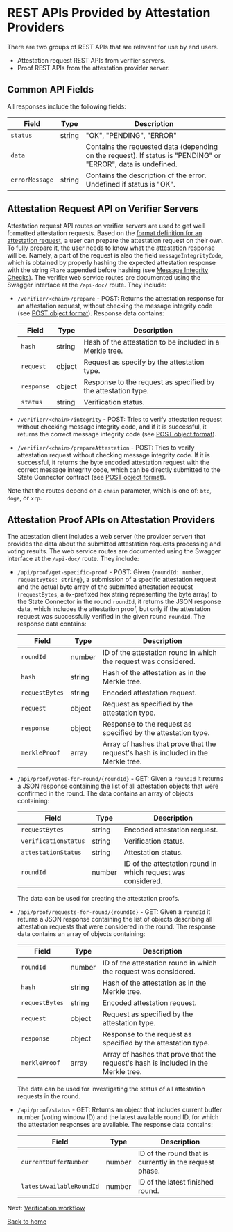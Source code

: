 # REST APIs Provided by Attestation Providers

There are two groups of REST APIs that are relevant for use by end users.

- Attestation request REST APIs from verifier servers.
- Proof REST APIs from the attestation provider server.

## Common API Fields

All responses include the following fields:

| Field          | Type   | Description                                                                                                   |
| -------------- | ------ | ------------------------------------------------------------------------------------------------------------- |
| `status`       | string | "OK", "PENDING", "ERROR"                                                                                      |
| `data`         |        | Contains the requested data (depending on the request). If status is "PENDING" or "ERROR", data is undefined. |
| `errorMessage` | string | Contains the description of the error. Undefined if status is "OK".                                           |

## Attestation Request API on Verifier Servers

Attestation request API routes on verifier servers are used to get well formatted attestation requests. Based on the [format definition for an attestation request](https://github.com/flare-foundation/state-connector-attestation-types), a user can prepare the attestation request on their own. To fully prepare it, the user needs to know what the attestation response will be. Namely, a part of the request is also the field `messageIntegrityCode`, which is obtained by properly hashing the expected attestation response with the string `Flare` appended before hashing (see [Message Integrity Checks](../attestation-protocol/message-integrity.md)). The verifier web service routes are documented using the Swagger interface at the `/api-doc/` route. They include:

- `/verifier/<chain>/prepare` - POST: Returns the attestation response for an attestation request, without checking the message integrity code (see [POST object format](../../src/servers/verifier-server/src/dtos/v-request-types.dto.ts)).
  Response data contains:

  | Field      | Type   | Description                                                   |
  | ---------- | ------ | ------------------------------------------------------------- |
  | `hash`     | string | Hash of the attestation to be included in a Merkle tree.      |
  | `request`  | object | Request as specify by the attestation type.                   |
  | `response` | object | Response to the request as specified by the attestation type. |
  | `status`   | string | Verification status.                                          |

- `/verifier/<chain>/integrity` - POST: Tries to verify attestation request without checking message integrity code, and if it is successful, it returns the correct message integrity code (see [POST object format](../../src/servers/verifier-server/src/dtos/v-request-types.dto.ts)).

- `/verifier/<chain>/prepareAttestation` - POST: Tries to verify attestation request without checking message integrity code. If it is successful, it returns the byte encoded attestation request with the correct message integrity code, which can be directly submitted to the State Connector contract (see [POST object format](../../src/servers/verifier-server/src/dtos/v-request-types.dto.ts)).

Note that the routes depend on a `chain` parameter, which is one of: `btc`, `doge`, or `xrp`.

## Attestation Proof APIs on Attestation Providers

The attestation client includes a web server (the provider server) that provides the data about the submitted attestation requests processing and voting results.
The web service routes are documented using the Swagger interface at the `/api-doc/` route. They include:

- `/api/proof/get-specific-proof` - POST: Given `{roundId: number, requestBytes: string}`, a submission of a specific attestation request and the actual byte array of the submitted attestation request (`requestBytes`, a `0x`-prefixed hex string representing the byte array) to the State Connector in the round `roundId`, it returns the JSON response data, which includes the attestation proof, but only if the attestation request was successfully verified in the given round `roundId`. The response data contains:

  | Field          | Type   | Description                                                                        |
  | -------------- | ------ | ---------------------------------------------------------------------------------- |
  | `roundId`      | number | ID of the attestation round in which the request was considered.                   |
  | `hash`         | string | Hash of the attestation as in the Merkle tree.                                     |
  | `requestBytes` | string | Encoded attestation request.                                                       |
  | `request`      | object | Request as specified by the attestation type.                                      |
  | `response`     | object | Response to the request as specified by the attestation type.                      |
  | `merkleProof`  | array  | Array of hashes that prove that the request's hash is included in the Merkle tree. |

- `/api/proof/votes-for-round/{roundId}` - GET: Given a `roundId` it returns a JSON response containing the list of all attestation objects that were confirmed in the round. The data contains an array of objects containing:

  | Field                | Type   | Description                                                  |
  | -------------------- | ------ | ------------------------------------------------------------ |
  | `requestBytes`       | string | Encoded attestation request.                                 |
  | `verificationStatus` | string | Verification status.                                         |
  | `attestationStatus`  | string | Attestation status.                                          |
  | `roundId`            | number | ID of the attestation round in which request was considered. |

  The data can be used for creating the attestation proofs.

- `/api/proof/requests-for-round/{roundId}` - GET: Given a `roundId` it returns a JSON response containing the list of objects describing all attestation requests that were considered in the round. The response data contains an array of objects containing:

  | Field          | Type   | Description                                                                        |
  | -------------- | ------ | ---------------------------------------------------------------------------------- |
  | `roundId`      | number | ID of the attestation round in which the request was considered.                   |
  | `hash`         | string | Hash of the attestation as in the Merkle tree.                                     |
  | `requestBytes` | string | Encoded attestation request.                                                       |
  | `request`      | object | Request as specified by the attestation type.                                      |
  | `response`     | object | Response to the request as specified by the attestation type.                      |
  | `merkleProof`  | array  | Array of hashes that prove that the request's hash is included in the Merkle tree. |

  The data can be used for investigating the status of all attestation requests in the round.

- `/api/proof/status` - GET: Returns an object that includes current buffer number (voting window ID) and the latest available round ID, for which the attestation responses are available. The response data contains:

  | Field                    | Type   | Description                                             |
  | ------------------------ | ------ | ------------------------------------------------------- |
  | `currentBufferNumber`    | number | ID of the round that is currently in the request phase. |
  | `latestAvailableRoundId` | number | ID of the latest finished round.                        |

Next: [Verification workflow](./verification-workflow.md)

[Back to home](../README.md)
